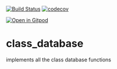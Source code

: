 [![Build Status](https://travis-ci.org/replicatedu/class_database.svg?branch=master)](https://travis-ci.org/replicatedu/class_database) [![codecov](https://codecov.io/gh/replicatedu/class_database/branch/master/graph/badge.svg)](https://codecov.io/gh/replicatedu/class_database)

[![Open in Gitpod](http://gitpod.io/button/open-in-gitpod.svg)](https://gitpod.io#https://github.com/replicatedu/class_register/)

# class_database
implements all the class database functions
